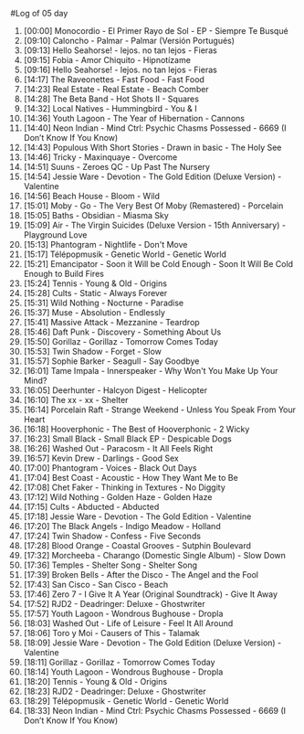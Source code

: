#Log of 05 day

1. [00:00] Monocordio - El Primer Rayo de Sol - EP - Siempre Te Busqué
1. [09:10] Caloncho - Palmar - Palmar (Versión Portugués)
1. [09:13] Hello Seahorse! - lejos. no tan lejos - Fieras
1. [09:15] Fobia - Amor Chiquito - Hipnotízame
1. [09:16] Hello Seahorse! - lejos. no tan lejos - Fieras
1. [14:17] The Raveonettes - Fast Food - Fast Food
1. [14:23] Real Estate - Real Estate - Beach Comber
1. [14:28] The Beta Band - Hot Shots II - Squares
1. [14:32] Local Natives - Hummingbird - You & I
1. [14:36] Youth Lagoon - The Year of Hibernation - Cannons
1. [14:40] Neon Indian - Mind Ctrl: Psychic Chasms Possessed - 6669 (I Don’t Know If You Know)
1. [14:43] Populous With Short Stories - Drawn in basic - The Holy See
1. [14:46] Tricky - Maxinquaye - Overcome
1. [14:51] Suuns - Zeroes QC - Up Past The Nursery
1. [14:54] Jessie Ware - Devotion - The Gold Edition (Deluxe Version) - Valentine
1. [14:56] Beach House - Bloom - Wild
1. [15:01] Moby - Go - The Very Best Of Moby (Remastered) - Porcelain
1. [15:05] Baths - Obsidian - Miasma Sky
1. [15:09] Air - The Virgin Suicides (Deluxe Version - 15th Anniversary) - Playground Love
1. [15:13] Phantogram - Nightlife - Don't Move
1. [15:17] Télépopmusik - Genetic World - Genetic World
1. [15:21] Emancipator - Soon it Will be Cold Enough - Soon It Will Be Cold Enough to Build Fires
1. [15:24] Tennis - Young & Old - Origins
1. [15:28] Cults - Static - Always Forever
1. [15:31] Wild Nothing - Nocturne - Paradise
1. [15:37] Muse - Absolution - Endlessly
1. [15:41] Massive Attack - Mezzanine - Teardrop
1. [15:46] Daft Punk - Discovery - Something About Us
1. [15:50] Gorillaz - Gorillaz - Tomorrow Comes Today
1. [15:53] Twin Shadow - Forget - Slow
1. [15:57] Sophie Barker - Seagull - Say Goodbye
1. [16:01] Tame Impala - Innerspeaker - Why Won't You Make Up Your Mind?
1. [16:05] Deerhunter - Halcyon Digest - Helicopter
1. [16:10] The xx - xx - Shelter
1. [16:14] Porcelain Raft - Strange Weekend - Unless You Speak From Your Heart
1. [16:18] Hooverphonic - The Best of Hooverphonic - 2 Wicky
1. [16:23] Small Black - Small Black EP - Despicable Dogs
1. [16:26] Washed Out - Paracosm - It All Feels Right
1. [16:57] Kevin Drew - Darlings - Good Sex
1. [17:00] Phantogram - Voices - Black Out Days
1. [17:04] Best Coast - Acoustic - How They Want Me to Be
1. [17:08] Chet Faker - Thinking in Textures - No Diggity
1. [17:12] Wild Nothing - Golden Haze - Golden Haze
1. [17:15] Cults - Abducted - Abducted
1. [17:18] Jessie Ware - Devotion - The Gold Edition - Valentine
1. [17:20] The Black Angels - Indigo Meadow - Holland
1. [17:24] Twin Shadow - Confess - Five Seconds
1. [17:28] Blood Orange - Coastal Grooves - Sutphin Boulevard
1. [17:32] Morcheeba - Charango (Domestic Single Album) - Slow Down
1. [17:36] Temples - Shelter Song - Shelter Song
1. [17:39] Broken Bells - After the Disco - The Angel and the Fool
1. [17:43] San Cisco - San Cisco - Beach
1. [17:46] Zero 7 - I Give It A Year (Original Soundtrack) - Give It Away
1. [17:52] RJD2 - Deadringer: Deluxe - Ghostwriter
1. [17:57] Youth Lagoon - Wondrous Bughouse - Dropla
1. [18:03] Washed Out - Life of Leisure - Feel It All Around
1. [18:06] Toro y Moi - Causers of This - Talamak
1. [18:09] Jessie Ware - Devotion - The Gold Edition (Deluxe Version) - Valentine
1. [18:11] Gorillaz - Gorillaz - Tomorrow Comes Today
1. [18:14] Youth Lagoon - Wondrous Bughouse - Dropla
1. [18:20] Tennis - Young & Old - Origins
1. [18:23] RJD2 - Deadringer: Deluxe - Ghostwriter
1. [18:29] Télépopmusik - Genetic World - Genetic World
1. [18:33] Neon Indian - Mind Ctrl: Psychic Chasms Possessed - 6669 (I Don’t Know If You Know)
